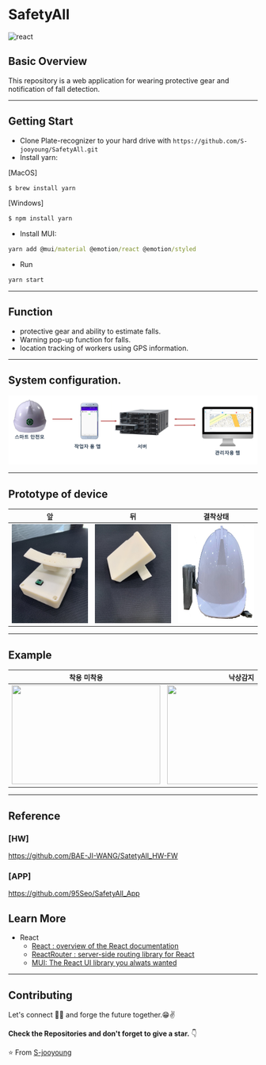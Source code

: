 # SafetyAll

![react](https://img.shields.io/badge/react-17.0.0+-blue.svg)

## Basic Overview

This repository is a web application for wearing protective gear and notification of fall detection.

---

## Getting Start

- Clone Plate-recognizer to your hard drive with `https://github.com/S-jooyoung/SafetyAll.git`
- Install yarn:

[MacOS]

```cmd
$ brew install yarn
```

[Windows]

```cmd
$ npm install yarn
```

- Install MUI:

```cmd
yarn add @mui/material @emotion/react @emotion/styled
```

- Run

```cmd
yarn start
```

---

## Function

- protective gear and ability to estimate falls.
- Warning pop-up function for falls.
- location tracking of workers using GPS information.

---

## System configuration.

<img src= "sample/configuration.png">

---

## Prototype of device

|                            앞                            |                            뒤                            |                        결착상태                         |
| :------------------------------------------------------: | :------------------------------------------------------: | :-----------------------------------------------------: |
| <img src="sample/device1.jpeg" width="300" height="200"> | <img src="sample/device2.jpeg" width="300" height="200"> | <img src="sample/device3.jpg" width="300" height="200"> |

---

## Example

|                      착용 미착용                       |                        낙상감지                         |                           분석                           |
| :----------------------------------------------------: | :-----------------------------------------------------: | :------------------------------------------------------: |
| <img src="sample/detect.gif" width="300" height="200"> | <img src="sample/Falling.gif" width="300" height="200"> | <img src="sample/analysis.gif" width="300" height="200"> |

---
## Reference
### [HW]
https://github.com/BAE-JI-WANG/SatetyAll_HW-FW
### [APP]
https://github.com/95Seo/SafetyAll_App

## Learn More

- React
  - [React : overview of the React documentation](https://pjreddie.com/media/files/papers/yolo_1.pdf)
  - [ReactRouter : server-side routing library for React](https://reactrouter.com/)
  - [MUI: The React UI library you alwats wanted](https://pjreddie.com/media/files/papers/YOLOv3.pdf)

---

## Contributing

Let's connect 👨‍💻 and forge the future together.😁✌

**Check the Repositories and don't forget to give a star.** 👇

:star: From [S-jooyoung](https://github.com/S-jooyoung)
